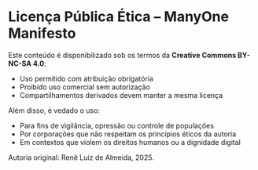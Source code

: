 # Licença Pública Ética – ManyOne Manifesto

Este conteúdo é disponibilizado sob os termos da **Creative Commons BY-NC-SA 4.0**:

- Uso permitido com atribuição obrigatória
- Proibido uso comercial sem autorização
- Compartilhamentos derivados devem manter a mesma licença

Além disso, é vedado o uso:

- Para fins de vigilância, opressão ou controle de populações
- Por corporações que não respeitam os princípios éticos da autoria
- Em contextos que violem os direitos humanos ou a dignidade digital

Autoria original: Renê Luiz de Almeida, 2025.
